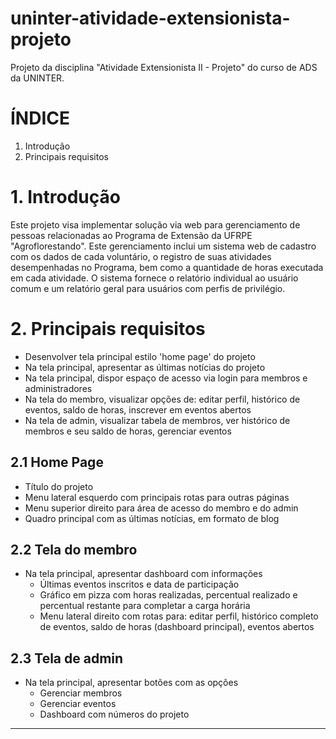 # uninter-atividade-extensionista-projeto
Projeto da disciplina "Atividade Extensionista II - Projeto" do curso de ADS da UNINTER.

# ÍNDICE
1. Introdução
2. Principais requisitos

# 1. Introdução
Este projeto visa implementar solução via web para gerenciamento de pessoas relacionadas ao Programa de Extensão da UFRPE "Agroflorestando".
Este gerenciamento inclui um sistema web de cadastro com os dados de cada voluntário, o registro de suas atividades desempenhadas no Programa, bem como a quantidade de horas executada em cada atividade.
O sistema fornece o relatório individual ao usuário comum e um relatório geral para usuários com perfis de privilégio.


# 2. Principais requisitos
- Desenvolver tela principal estilo 'home page' do projeto
- Na tela principal, apresentar as últimas notícias do projeto
- Na tela principal, dispor espaço de acesso via login para membros e administradores
- Na tela do membro, visualizar opções de: editar perfil, histórico de eventos, saldo de horas, inscrever em eventos abertos
- Na tela de admin, visualizar tabela de membros, ver histórico de membros e seu saldo de horas, gerenciar eventos

## 2.1 Home Page
- Título do projeto
- Menu lateral esquerdo com principais rotas para outras páginas
- Menu superior direito para área de acesso do membro e do admin
- Quadro principal com as últimas notícias, em formato de blog

## 2.2 Tela do membro
- Na tela principal, apresentar dashboard com informações
    - Últimas eventos inscritos e data de participação
    - Gráfico em pizza com horas realizadas, percentual realizado e percentual restante para completar a carga horária
    - Menu lateral direito com rotas para: editar perfil, histórico completo de eventos, saldo de horas (dashboard principal), eventos abertos

## 2.3 Tela de admin
- Na tela principal, apresentar botões com as opções
    - Gerenciar membros
    - Gerenciar eventos
    - Dashboard com números do projeto

---
[^1]: Projeto de telas no Figma.
[^2]: Utilizar [Markdown cheat sheet](https://www.markdownguide.org/cheat-sheet/) para este texto.
